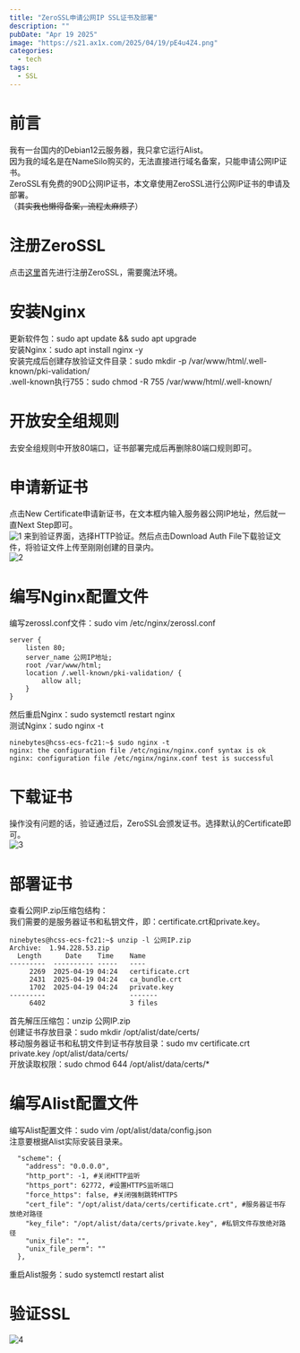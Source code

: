 ```yaml
---
title: "ZeroSSL申请公网IP SSL证书及部署"
description: ""
pubDate: "Apr 19 2025"
image: "https://s21.ax1x.com/2025/04/19/pE4u4Z4.png"
categories:
  - tech
tags:
  - SSL
---
```


# 前言
我有一台国内的Debian12云服务器，我只拿它运行Alist。  
因为我的域名是在NameSilo购买的，无法直接进行域名备案，只能申请公网IP证书。  
ZeroSSL有免费的90D公网IP证书，本文章使用ZeroSSL进行公网IP证书的申请及部署。  
（~~其实我也懒得备案，流程太麻烦了~~）  

# 注册ZeroSSL
点击[这里](https://app.zerossl.com/signup)首先进行注册ZeroSSL，需要魔法环境。  

# 安装Nginx
更新软件包：sudo apt update && sudo apt upgrade  
安装Nginx：sudo apt install nginx -y  
安装完成后创建存放验证文件目录：sudo mkdir -p /var/www/html/.well-known/pki-validation/  
.well-known执行755：sudo chmod -R 755 /var/www/html/.well-known/  

# 开放安全组规则
去安全组规则中开放80端口，证书部署完成后再删除80端口规则即可。  

# 申请新证书
点击New Certificate申请新证书，在文本框内输入服务器公网IP地址，然后就一直Next Step即可。  
![1](https://s1.imagehub.cc/images/2025/04/19/32cbbd4ee066aa08ca59fa665c9ac9be.png)
来到验证界面，选择HTTP验证。然后点击Download Auth File下载验证文件，将验证文件上传至刚刚创建的目录内。  
![2](https://s1.imagehub.cc/images/2025/04/19/e769ee1fc7f7c8eeae46685f759299bf.png)

# 编写Nginx配置文件
编写zerossl.conf文件：sudo vim /etc/nginx/zerossl.conf  
```
server {
    listen 80;
    server_name 公网IP地址;    
    root /var/www/html;
    location /.well-known/pki-validation/ {
        allow all;
    }
}
```

然后重启Nginx：sudo systemctl restart nginx  
测试Nginx：sudo nginx -t  
```
ninebytes@hcss-ecs-fc21:~$ sudo nginx -t
nginx: the configuration file /etc/nginx/nginx.conf syntax is ok
nginx: configuration file /etc/nginx/nginx.conf test is successful
```

# 下载证书
操作没有问题的话，验证通过后，ZeroSSL会颁发证书。选择默认的Certificate即可。  
![3](https://s1.imagehub.cc/images/2025/04/19/b60362430118b76bdaadca0ba9a4d1af.png)

# 部署证书
查看公网IP.zip压缩包结构：  
我们需要的是服务器证书和私钥文件，即：certificate.crt和private.key。  
```
ninebytes@hcss-ecs-fc21:~$ unzip -l 公网IP.zip 
Archive:  1.94.228.53.zip
  Length      Date    Time    Name
---------  ---------- -----   ----
     2269  2025-04-19 04:24   certificate.crt
     2431  2025-04-19 04:24   ca_bundle.crt
     1702  2025-04-19 04:24   private.key
---------                     -------
     6402                     3 files
```

首先解压压缩包：unzip 公网IP.zip  
创建证书存放目录：sudo mkdir /opt/alist/date/certs/  
移动服务器证书和私钥文件到证书存放目录：sudo mv certificate.crt private.key /opt/alist/data/certs/  
开放读取权限：sudo chmod 644 /opt/alist/data/certs/*  

# 编写Alist配置文件
编写Alist配置文件：sudo vim /opt/alist/data/config.json  
注意要根据Alist实际安装目录来。  

```
  "scheme": {
    "address": "0.0.0.0",
    "http_port": -1, #关闭HTTP监听
    "https_port": 62772, #设置HTTPS监听端口
    "force_https": false, #关闭强制跳转HTTPS
    "cert_file": "/opt/alist/data/certs/certificate.crt", #服务器证书存放绝对路径
    "key_file": "/opt/alist/data/certs/private.key", #私钥文件存放绝对路径
    "unix_file": "",
    "unix_file_perm": ""
  },
```

重启Alist服务：sudo systemctl restart alist   

# 验证SSL
![4](https://s1.imagehub.cc/images/2025/04/19/7ab3decd10ff21e2497bcb70d6bce799.png)